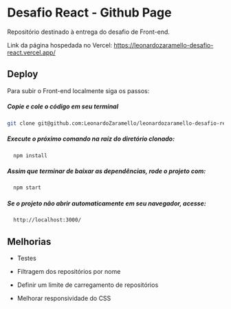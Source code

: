 # Desafio React - Github Page

Repositório destinado à entrega do desafio de Front-end.

Link da página hospedada no Vercel: https://leonardozaramello-desafio-react.vercel.app/


## Deploy

Para subir o Front-end localmente siga os passos:

##### Copie e cole o código em seu terminal
```bash
git clone git@github.com:LeonardoZaramello/leonardozaramello-desafio-react.git
```
##### Execute o próximo comando na raíz do diretório clonado:
```bash
  npm install
```
##### Assim que terminar de baixar as dependências, rode o projeto com:
```bash
  npm start
```
##### Se o projeto não abrir automaticamente em seu navegador, acesse:
```bash
  http://localhost:3000/
```

## Melhorias

- Testes

- Filtragem dos repositórios por nome

- Definir um limite de carregamento de repositórios

- Melhorar responsividade do CSS
